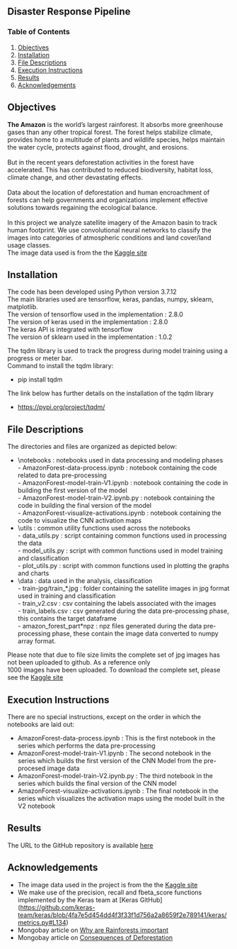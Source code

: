 ## Disaster Response Pipeline

### Table of Contents

1. [Objectives](#objectives)
2. [Installation](#installation)
3. [File Descriptions](#files)
4. [Execution Instructions](#exec)
5. [Results](#results)
6. [Acknowledgements](#ack)

## Objectives<a name="objectives"></a>
<b>The Amazon</b> is the world’s largest rainforest. It absorbs more greenhouse gases than any other tropical forest. The forest helps stabilize climate, provides home to a multitude of plants and wildlife species, helps maintain the water cycle, protects against flood, drought, and erosions.<BR><BR>
But in the recent years deforestation activities in the forest have accelerated. This has contributed to reduced biodiversity, habitat loss, climate change, and other devastating effects.<BR><BR>
Data about the location of deforestation and human encroachment of forests can help governments and organizations implement effective solutions towards regaining the ecological balance.<BR><BR>
In this project we analyze satellite imagery of the Amazon basin to track human footprint. We use convolutional neural networks to classify the images into categories of atmospheric conditions and land cover/land usage classes.<BR>
The image data used is from the the [Kaggle site](https://www.kaggle.com/competitions/planet-understanding-the-amazon-from-space/data) 

## Installation <a name="installation"></a>
The code has been developed using Python version 3.7.12<BR> 
The main libraries used are tensorflow, keras, pandas, numpy, sklearn, matplotlib.<BR>
The version of tensorflow used in the implementation : 2.8.0<BR>
The version of keras used in the implementation : 2.8.0<BR>
The keras API is integrated with tensorflow<BR>
The version of sklearn  used in the implementation : 1.0.2<BR>

The tqdm library is used to track the progress during model training using a progress or meter bar.<BR>
Command to install the tqdm library:
- pip install tqdm

The link below has further details on the installation of the tqdm library
- https://pypi.org/project/tqdm/ 

## File Descriptions <a name="files"></a>
The directories and files are organized as depicted below:<BR>
- \notebooks : notebooks used in data processing and modeling phases<BR>
      - AmazonForest-data-process.ipynb : notebook containing the code related to data pre-processing<BR>
      - AmazonForest-model-train-V1.ipynb : notebook containing the code in building the first version of the model<BR>
      - AmazonForest-model-train-V2.ipynb.py : notebook containing the code in building the final version of the model<BR>
      - AmazonForest-visualize-activations.ipynb : notebook containing the code to visualize the CNN activation maps<BR>
- \utils : common utility functions used across the notebooks<BR>
      - data_utils.py : script containing common functions used in processing the data<BR>
      - model_utils.py : script with common functions used in model training and classification<BR>
      - plot_utils.py : script with common functions used in plotting the graphs and charts<BR>
- \data : data used in the analysis, classification<BR>
      - train-jpg/train_\*.jpg : folder containing the satellite images in jpg format used in training and classification<BR>
      - train_v2.csv : csv containing the labels associated with the images<BR>
      - train_labels.csv : csv generated during the data pre-processing phase, this contains the target dataframe<BR>
      - amazon_forest_part\*npz : npz files generated during the data pre-processing phase, these contain the image data converted to numpy array format.

Please note that due to file size limits the complete set of jpg images has not been uploaded to github. As a reference only<BR>
1000 images have been uploaded. To download the complete set, please see the [Kaggle site](https://www.kaggle.com/competitions/planet-understanding-the-amazon-from-space/data) 
      

## Execution Instructions <a name="exec"></a>
There are no special instructions, except on the order in which the notebooks are laid out:<BR>
- AmazonForest-data-process.ipynb : This is the first notebook in the series which performs the data pre-processing<BR>
- AmazonForest-model-train-V1.ipynb : The second notebook in the series which builds the first version of the CNN Model from the pre-procesed image data<BR>
- AmazonForest-model-train-V2.ipynb.py : The third notebook in the series which builds the final version of the CNN model<BR>
- AmazonForest-visualize-activations.ipynb : The final notebook in the series which visualizes the activation maps using the model built in the V2 notebook


## Results<a name="results"></a>
The URL to the GitHub repository is available [here](https://github.com/pnarwa/nano-capstone)<br />

## Acknowledgements<a name="ack"></a>
- The image data used in the project is from the the [Kaggle site](https://www.kaggle.com/competitions/planet-understanding-the-amazon-from-space/data)  
- We make use of the precision, recall and fbeta_score functions implemented by the Keras team at [Keras GitHub] (https://github.com/keras-team/keras/blob/4fa7e5d454dd4f3f33f1d756a2a8659f2e789141/keras/metrics.py#L134)
- Mongobay article on [Why are Rainforests important](https://rainforests.mongabay.com/kids/elementary/401.html#content)
- Mongobay article on [Consequences of Deforestation](https://rainforests.mongabay.com/09-consequences-of-deforestation.html)
